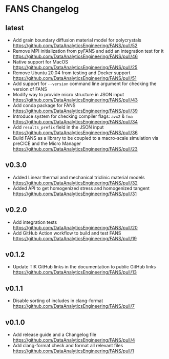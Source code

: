 # FANS Changelog

## latest

- Add grain boundary diffusion material model for polycrystals https://github.com/DataAnalyticsEngineering/FANS/pull/52
- Remove MPI initialization from pyFANS and add an integration test for it https://github.com/DataAnalyticsEngineering/FANS/pull/46
- Native support for MacOS https://github.com/DataAnalyticsEngineering/FANS/pull/25
- Remove Ubuntu 20.04 from testing and Docker support https://github.com/DataAnalyticsEngineering/FANS/pull/51
- Add support for `--version` command line argument for checking the version of FANS
- Modify way to provide micro structure in JSON input https://github.com/DataAnalyticsEngineering/FANS/pull/43
- Add conda package for FANS https://github.com/DataAnalyticsEngineering/FANS/pull/39
- Introduce system for checking compiler flags: `avx2` & `fma` https://github.com/DataAnalyticsEngineering/FANS/pull/34
- Add `results_prefix` field in the JSON input https://github.com/DataAnalyticsEngineering/FANS/pull/36
- Build FANS as a library to be coupled to a macro-scale simulation via preCICE and the Micro Manager https://github.com/DataAnalyticsEngineering/FANS/pull/23

## v0.3.0

- Added Linear thermal and mechanical triclinic material models https://github.com/DataAnalyticsEngineering/FANS/pull/32
- Added API to get homogenized stress and homogenized tangent https://github.com/DataAnalyticsEngineering/FANS/pull/31

## v0.2.0

- Add integration tests https://github.com/DataAnalyticsEngineering/FANS/pull/20
- Add GitHub Action workflow to build and test FANS https://github.com/DataAnalyticsEngineering/FANS/pull/19

## v0.1.2

- Update TIK GitHub links in the documentation to public GitHub links https://github.com/DataAnalyticsEngineering/FANS/pull/13

## v0.1.1

- Disable sorting of includes in clang-format https://github.com/DataAnalyticsEngineering/FANS/pull/7

## v0.1.0

- Add release guide and a Changelog file https://github.com/DataAnalyticsEngineering/FANS/pull/4
- Add clang-format check and format all relevant files https://github.com/DataAnalyticsEngineering/FANS/pull/1
